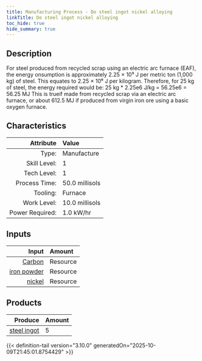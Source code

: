 ```yaml
---
title: Manufacturing Process - Do steel ingot nickel alloying
linkTitle: Do steel ingot nickel alloying
toc_hide: true
hide_summary: true
---
```

<!-- This is generated by the MarsSim HelpGenertor, do not edit. -->

## Description
&#10;&#9;&#9;For steel produced from recycled scrap using an electric arc furnace (EAF), the energy &#10;&#9;    onsumption is approximately 2.25 × 10⁹ J per metric ton (1,000 kg) of steel.&#10; &#10; &#9;&#9;This equates to 2.25 × 10⁶ J per kilogram. Therefore, for 25 kg of steel, the energy &#10; &#9;&#9;required would be:&#10;&#10;&#9;&#9;25 kg * 2.25e6 J/kg &#61; 56.25e6 &#61; 56.25 MJ&#10;&#9;&#10;&#9;&#9;This is trueif made from recycled scrap via an electric arc furnace, or about &#10;&#9;&#9;612.5 MJ if produced from virgin iron ore using a basic oxygen furnace.&#10;&#9;&#9;

## Characteristics

| Attribute      | Value |
|--------:|:------|
|Type:|Manufacture|
|Skill Level:|1|
|Tech Level:|1|
|Process Time:|50.0 millisols|
|Tooling:|Furnace|
|Work Level:|10.0 millisols|
|Power Required:|1.0 kW/hr|

## Inputs

| Input      | Amount |
|--------:|:------|
|[Carbon](/docs/definitions/resource/carbon)|Resource|0.5 kg|
|[iron powder](/docs/definitions/resource/iron-powder)|Resource|24.0 kg|
|[nickel](/docs/definitions/resource/nickel)|Resource|0.5 kg|

## Products


| Produce      | Amount |
|--------:|:------|
|[steel ingot](/docs/definitions/part/steel-ingot)|5|



{{< definition-tail version="3.10.0" generatedOn="2025-10-09T21:45:01.8754429" >}}




